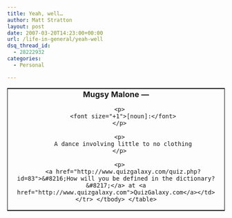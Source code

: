 ```yaml
---
title: Yeah, well…
author: Matt Stratton
layout: post
date: 2007-03-20T14:23:00+00:00
url: /life-in-general/yeah-well
dsq_thread_id:
  - 28222932
categories:
  - Personal

---
```

<table width="450" style="border:1px solid black;" border="0">
  <tr>
    <td align="center">
      <b><font size="+1">Mugsy Malone &#8212;</font></b></p> 
      
      <p>
        <font size="+1">[noun]:</font>
      </p>
      
      <p>
        A dance involving little to no clothing
      </p>
      
      <p>
        <a href="http://www.quizgalaxy.com/quiz.php?id=83">&#8216;How will you be defined in the dictionary?&#8217;</a> at <a href="http://www.quizgalaxy.com">QuizGalaxy.com</a></td> </tr> </tbody> </table>